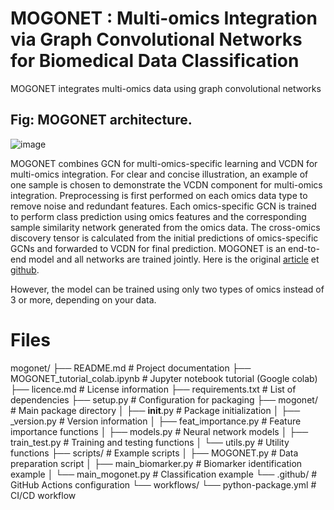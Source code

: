 # MOGONET : Multi-omics Integration via Graph Convolutional Networks for Biomedical Data Classification

MOGONET integrates multi-omics data using graph convolutional networks
## Fig: MOGONET architecture.
![image](https://user-images.githubusercontent.com/93058160/214865396-c19cc08b-8396-4cec-b2f4-ce02b3f933bc.png)

MOGONET combines GCN for multi-omics-specific learning and VCDN for multi-omics integration. For clear and concise illustration, an example of one sample is chosen to demonstrate the VCDN component for multi-omics integration. Preprocessing is first performed on each omics data type to remove noise and redundant features. Each omics-specific GCN is trained to perform class prediction using omics features and the corresponding sample similarity network generated from the omics data. The cross-omics discovery tensor is calculated from the initial predictions of omics-specific GCNs and forwarded to VCDN for final prediction. MOGONET is an end-to-end model and all networks are trained jointly.
Here is the original [article](https://www.nature.com/articles/s41467-021-23774-w) et [github](https://github.com/txWang/MOGONET). 

However, the model can be trained using only two types of omics instead of 3 or more, depending on your data.

# Files 

mogonet/
├── README.md                     # Project documentation
├── MOGONET_tutorial_colab.ipynb # Jupyter notebook tutorial (Google colab)
├── licence.md                    # License information
├── requirements.txt              # List of dependencies
├── setup.py                     # Configuration for packaging
├── mogonet/                     # Main package directory
│   ├── __init__.py              # Package initialization
│   ├── _version.py              # Version information
│   ├── feat_importance.py       # Feature importance functions
│   ├── models.py                # Neural network models
│   ├── train_test.py            # Training and testing functions
│   └── utils.py                 # Utility functions
├── scripts/                     # Example scripts
│   ├── MOGONET.py               # Data preparation script
│   ├── main_biomarker.py        # Biomarker identification example
│   └── main_mogonet.py          # Classification example
└── .github/                     # GitHub Actions configuration
    └── workflows/
        └── python-package.yml    # CI/CD workflow
